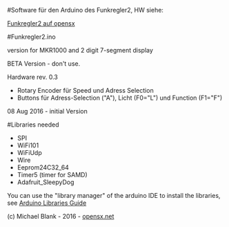 #Software für den Arduino des Funkregler2, HW siehe:

<a href="http://opensx.net/funkregler2" _target="blank"> Funkregler2 auf opensx </a>

#Funkregler2.ino

version for MKR1000 and 2 digit 7-segment display

BETA Version - don't use.

Hardware rev. 0.3

- Rotary Encoder für Speed und Adress Selection
- Buttons für Adress-Selection ("A"), Licht (F0="L") und Function (F1="F")

08 Aug 2016 - initial Version

#Libraries needed
- SPI
- WiFi101
- WiFiUdp
- Wire
- Eeprom24C32_64
- Timer5  (timer for SAMD)
- Adafruit_SleepyDog

You can use the "library manager" of the arduino IDE to install the 
libraries, see
<a href="https://www.arduino.cc/en/Guide/Libraries" target="_blank">Arduino 
Libraries Guide</a>

 (c) Michael Blank - 2016 - <a href="http://opensx.net" target="_blank">
opensx.net</a>
